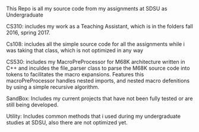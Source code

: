 This Repo is all my source code from my assignments at SDSU as Undergraduate

CS310: includes my work as a Teaching Assistant, which is in the folders fall 2016, spring 2017.

Cs108: includes all the simple source code for all the assignments while i was taking that class, which is not optimized in any way

CS530: includes my MacroPreProcessor for M68K architecture written in C++ and inculdes the file_parser class to parse the M68K source code into tokens to facilitates the macro expansions. Features this macroPreProcessor handles nested imports, and nested macro defenitions by using a simple recursive algorithm.

SandBox: Includes my current projects that have not been fully tested or are still being developed.

Utility: Includes common methods that i used during my undergraduate studies at SDSU, also there are not optimized yet.
